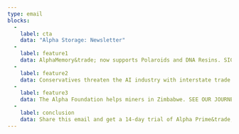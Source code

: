 ```yaml
---
type: email
blocks:
  -
    label: cta
    data: "Alpha Storage: Newsletter"
  -
    label: feature1
    data: AlphaMemory&trade; now supports Polaroids and DNA Resins. SIGN UP TODAY.
  -
    label: feature2
    data: Conservatives threaten the AI industry with interstate trade bill. READ MORE.
  -
    label: feature3
    data: The Alpha Foundation helps miners in Zimbabwe. SEE OUR JOURNEY.
  -
    label: conclusion
    data: Share this email and get a 14-day trial of Alpha Prime&trade;!
---
```

